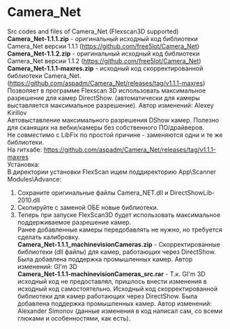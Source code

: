 # Camera_Net
Src codes and files of Camera_Net (Flexscan3D supported)  <br>
<b/>Camera_Net-1.1.1.zip</b> - оригинальный исходный код библиотеки Camera_Net версии 1.1.1 (https://github.com/free5lot/Camera_Net) <br>
<b/>Camera_Net-1.1.2.zip</b> - оригинальный исходный код библиотеки Camera_Net версии 1.1.2 (https://github.com/free5lot/Camera_Net)<br>
<b/>Camera_Net-1.1.1-maxres.zip</b> - исходный код скорректированной библиотеки Camera_Net. (https://github.com/aspadm/Camera_Net/releases/tag/v1.1.1-maxres) Позволяет в программе Flexscan 3D использовать максимальное разрешение для камер DirectShow. (автоматически для камеры выставляется максимальное разрешение). Автор изменений: Alexey Kirillov <br>
Автовыставление максимального разрешения DShow камер. Полезно для сканящих на вебки/камеры без собственного ПО/драйверов.<br>
Не совместимо с LibFix по простой причине - заменяются одни и те же библиотеки.<br>
На гитхабе: https://github.com/aspadm/Camera_Net/releases/tag/v1.1.1-maxres<br>
Установка:<br>
В директории установки FlexScan ищем поддиректорию App\Scanner Modules\Advance:<br>
1. Сохраните оригинальные файлы Camera_NET.dll и DirectShowLib-2010.dll<br>
2. Скопируйте с заменой ОБЕ новые библиотеки.<br>
3. Теперь при запуске FlexScan3D будет использовать максимальное поддерживаемое разрешение камер.<br>
Ранее добавленные камеры передобавлять не нужно, но требуется сделать калибровку.<br>
<b/>Camera_Net-1.1.1_machinevisionCameras.zip</b> - Скорректированные библиотеки (dll файлы) для камер, работающих через DirectShow. Была добавлена поддержка промышленных камер. Автор изменений: GI'm 3D <br>
<b/>Camera_Net-1.1.1-machinevisionCameras_src.rar</b> - Т.к.  GI'm 3D исходный код не предоставлял, пришлось внести изменения в исходный код самостоятельно. Исходный код скорректированной библиотеки для камер работающих через DirectShow. Была добавлена поддержка промышленных камер. Автор изменений: Alexander Simonov (данные изменения в код написал сам, со всеми глюками и особенностями, как есть).<br>
